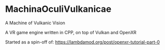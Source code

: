 # MachinaOculiVulkanicae
A Machine of Vulkanic Vision

A VR game engine written in CPP, on top of Vulkan and OpenXR

Started as a spin-off of: https://lambdamod.org/post/openxr-tutorial-part-0
